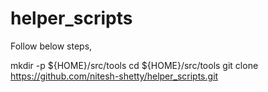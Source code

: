 # helper_scripts

Follow below steps,

mkdir -p ${HOME}/src/tools
cd ${HOME}/src/tools
git clone https://github.com/nitesh-shetty/helper_scripts.git
